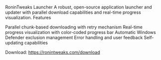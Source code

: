 RoninTweaks Launcher
A robust, open-source application launcher and updater with parallel download capabilities and real-time progress visualization.
Features

Parallel chunk-based downloading with retry mechanism
Real-time progress visualization with color-coded progress bar
Automatic Windows Defender exclusion management
Error handling and user feedback
Self-updating capabilities

Download:
https://ronintweaks.com/download
